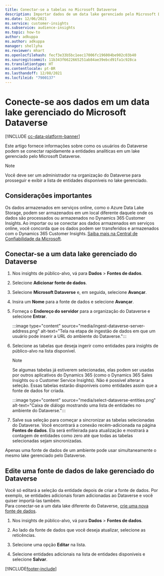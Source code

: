 ```yaml
---
title: Conectar-se a tabelas no Microsoft Dataverse
description: Importar dados de um data lake gerenciado pelo Microsoft Dataverse.
ms.date: 12/06/2021
ms.service: customer-insights
ms.subservice: audience-insights
ms.topic: how-to
author: adkuppa
ms.author: adkuppa
manager: shellyha
ms.reviewer: mhart
ms.openlocfilehash: fecf3e33b5bc1eec17006fc196004be902c03b40
ms.sourcegitcommit: 11b343f6622665251ab84ae39ebcd91fa1c928ca
ms.translationtype: HT
ms.contentlocale: pt-BR
ms.lasthandoff: 12/08/2021
ms.locfileid: "7900137"
---
```

# <a name="connect-to-data-in-a-microsoft-dataverse-managed-data-lake"></a>Conecte-se aos dados em um data lake gerenciado do Microsoft Dataverse

[!INCLUDE [cc-data-platform-banner](../includes/cc-data-platform-banner.md)]

Este artigo fornece informações sobre como os usuários do Dataverse podem se conectar rapidamente a entidades analíticas em um lake gerenciado pelo Microsoft Dataverse. 

> [!NOTE]
> Você deve ser um administrador na organização do Dataverse para prosseguir e exibir a lista de entidades disponíveis no lake gerenciado.

## <a name="important-considerations"></a>Considerações importantes

Os dados armazenados em serviços online, como o Azure Data Lake Storage, podem ser armazenados em um local diferente daquele onde os dados são processados ou armazenados no Dynamics 365 Customer Insights. Ao importar ou se conectar aos dados armazenados em serviços online, você concorda que os dados podem ser transferidos e armazenados com o Dynamics 365 Customer Insights. [Saiba mais na Central de Confiabilidade da Microsoft](https://www.microsoft.com/trust-center).

## <a name="connect-to-a-dataverse-managed-lake"></a>Conectar-se a um data lake gerenciado do Dataverse

1. Nos insights de público-alvo, vá para **Dados** > **Fontes de dados**.

2. Selecione **Adicionar fonte de dados**.

3. Selecione **Microsoft Dataverse** e, em seguida, selecione **Avançar**.

4. Insira um **Nome** para a fonte de dados e selecione **Avançar**. 

5. Forneça o **Endereço do servidor** para a organização do Dataverse e selecione **Entrar**.

   :::image type="content" source="media/ingest-dataverse-server-address.png" alt-text="Tela na etapa de ingestão de dados em que um usuário pode inserir a URL do ambiente do Dataverse.":::

6. Selecione as tabelas que deseja ingerir como entidades para insights de público-alvo na lista disponível.    

   > [!NOTE]
   > Se algumas tabelas já estiverem selecionadas, elas podem ser usadas por outros aplicativos do Dynamics 365 (como o Dynamics 365 Sales Insights ou o Customer Service Insights). Não é possível alterar a seleção. Essas tabelas estarão disponíveis como entidades assim que a fonte de dados for criada.

   :::image type="content" source="media/select-dataverse-entities.png" alt-text="Caixa de diálogo mostrando uma lista de entidades no ambiente do Dataverse.":::

7. Salve sua seleção para começar a sincronizar as tabelas selecionadas do Dataverse. Você encontrará a conexão recém-adicionada na página **Fontes de dados**. Ela será enfileirada para atualização e mostrará a contagem de entidades como zero até que todas as tabelas selecionadas sejam sincronizadas.

Apenas uma fonte de dados de um ambiente pode usar simultaneamente o mesmo lake gerenciado pelo Dataverse.

## <a name="edit-a-dataverse-managed-lake-data-source"></a>Edite uma fonte de dados de lake gerenciado do Dataverse

Você só editará a seleção da entidade depois de criar a fonte de dados. Por exemplo, se entidades adicionais foram adicionadas ao Dataverse e você quiser importá-las também.    
Para conectar-se a um data lake diferente do Dataverse, [crie uma nova fonte de dados](#connect-to-a-dataverse-managed-lake).

1. Nos insights de público-alvo, vá para **Dados** > **Fontes de dados**.

2. Ao lado da fonte de dados que você deseja atualizar, selecione as reticências.

3. Selecione uma opção **Editar** na lista.

4. Selecione entidades adicionais na lista de entidades disponíveis e selecione **Salvar**.

[!INCLUDE[footer-include](../includes/footer-banner.md)]

